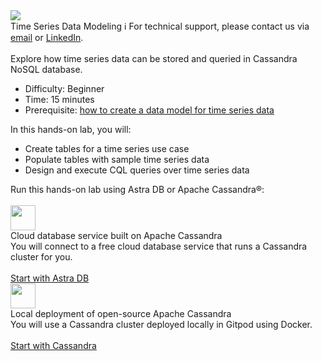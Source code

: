 <!-- TOP -->
<div class="top">
  <img class="scenario-academy-logo" src="https://datastax-academy.github.io/katapod-shared-assets/images/ds-academy-2023.svg" />
  <div class="scenario-title-section">
    <span class="scenario-title">Time Series Data Modeling</span>
    <span class="scenario-subtitle">ℹ️ For technical support, please contact us via <a href="mailto:aleksandr.volochnev@datastax.com">email</a> or <a href="https://dtsx.io/aleks">LinkedIn</a>.</span>
  </div>
</div>

<!-- CONTENT -->
<main>
    <br/>
    <div class="container px-4 py-2">
     <div class="row g-4 py-2 row-cols-1 row-cols-lg-1">
      <div class="feature col div-choice">
            <div class="scenario-description">Explore how time series data can be stored and queried in Cassandra NoSQL database.</div>
            <ul>
              <li><span class="scenario-description-attribute">Difficulty</span>: Beginner</li>
              <li><span class="scenario-description-attribute">Time</span>: 15 minutes</li>
              <li><span class="scenario-description-attribute">Prerequisite</span>: <a href="https://www.datastax.com/learn/data-modeling-by-example/time-series-model" target="_blank">how to create a data model for time series data</a></li>
            </ul>
            <div class="scenario-objectives">In this hands-on lab, you will:</div>
            <ul>
              <li><span class="scenario-objective">Create tables for a time series use case</span></li>
              <li><span class="scenario-objective">Populate tables with sample time series data</span></li>
              <li><span class="scenario-objective">Design and execute CQL queries over time series data</span></li>
            </ul>
      </div>
     </div>
    </div>
    <div class="container px-4 py-2">
        <div class="scenario-choices">Run this hands-on lab using Astra DB or Apache Cassandra®:</div><br/>
        <div class="row g-4 py-2 row-cols-1 row-cols-lg-1">
          <div class="feature col div-choice">
            <div class="logo-astradb">
              <img src="https://datastax-academy.github.io/katapod-shared-assets/images/logo-astradb.svg" height="40px" />
            </div>
            <div class="astradb-line1">Cloud database service built on Apache Cassandra</div>
            <div class="astradb-line2">You will connect to a free cloud database service that runs a Cassandra cluster for you.</div>
            <br/>
            <a href='command:katapod.loadPage?[{"step":"step1-astra"}]' class="btn btn-primary btn-astra">
              Start with Astra DB
            </a>
          </div>
          <div class="feature col div-choice">
            <div class="logo-cassandra">
                <img src="https://datastax-academy.github.io/katapod-shared-assets/images/logo-cassandra.png" height="40px" />
            </div>
            <div class="cassandra-line1">Local deployment of open-source Apache Cassandra</div>
            <div class="cassandra-line2">You will use a Cassandra cluster deployed locally in Gitpod using Docker.</div>
            <br/>
            <a href='command:katapod.loadPage?[{"step":"step1-cassandra"}]' class="btn btn-primary btn-cassandra">
              Start with Cassandra
            </a>   
          </div>
        </div>
    </div>
</main>
